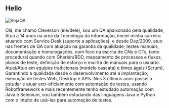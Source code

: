 ## Hello 
![SejaQA](https://github.com/Cl3v3r50n/Cl3v3r50n/assets/12904474/5da64f3b-f9f3-48e8-a8f7-ab14e5f42a30)

Olá, me chamo Cleverson (ele/dele), sou um QA apaixonado pela qualidade, Atuo a 14 anos na área da Tecnologia da informação, iniciei minha carreira atuando com Service Desk (suporte a aplicações), 
e desde Dez/2009, atuo nas frentes de QA com atuação na garantia da qualidade, testes manuais, documentação e homologações, com foco na escrita de CNs e CTs, tanto procedural quando com Gherkin/BDD, 
mapeamento de processos e fluxos, planos de teste, definição de esforço e escrita de manuais para o usuário.
Atuei/Atuo em equipes tradicionais (modelo cascata) e times ágeis (Scrum), Garantindo a qualidade desde o desenvolvimento até a implantação, execução de testes Web, Desktop e APIs.
Nos 3 últimos anos passei a estudar e atuar extr-oficialmente com automação de testes, usando Robotframework e mais recentemente tenho estudado automação com Java e Selenium, 
sou também estudando das linguagens Java e Python com o intuito de usá-las para automação de testes.
